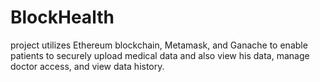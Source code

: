 # BlockHealth
project utilizes Ethereum blockchain, Metamask, and Ganache to enable patients to securely upload medical data and also view his data, manage doctor access, and view data history. 